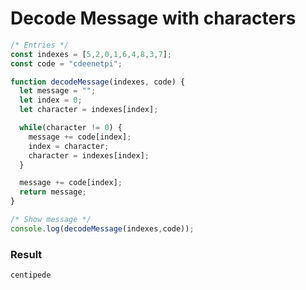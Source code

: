 # Decode Message with characters

``` javascript
/* Entries */
const indexes = [5,2,0,1,6,4,8,3,7];
const code = "cdeenetpi";

function decodeMessage(indexes, code) {
  let message = "";
  let index = 0;
  let character = indexes[index];

  while(character != 0) {
    message += code[index];
    index = character;
    character = indexes[index];
  }

  message += code[index];
  return message;
}

/* Show message */
console.log(decodeMessage(indexes,code));

```
### Result
``` console
centipede
```

